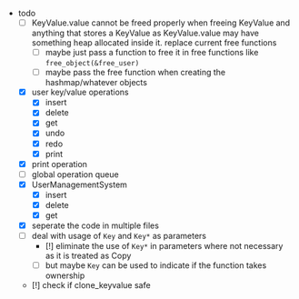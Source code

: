 

- todo
  - [ ] KeyValue.value cannot be freed properly when freeing KeyValue and anything that stores a KeyValue
    as KeyValue.value may have something heap allocated inside it. replace current free functions
    - [ ] maybe just pass a function to free it in free functions like ```free_object(&free_user)```
    - [ ] maybe pass the free function when creating the hashmap/whatever objects
  - [x] user key/value operations
    - [x] insert
    - [x] delete
    - [x] get
    - [x] undo
    - [x] redo
    - [x] print
  - [x] print operation
  - [ ] global operation queue
  - [x] UserManagementSystem
    - [x] insert
    - [x] delete
    - [x] get
  - [x] seperate the code in multiple files
  - [ ] deal with usage of ```Key``` and ```Key*``` as parameters
    - [!] eliminate the use of ```Key*``` in parameters where not necessary as it is treated as Copy
    - [ ] but maybe ```Key``` can be used to indicate if the function takes ownership
  - [!] check if clone_keyvalue safe
